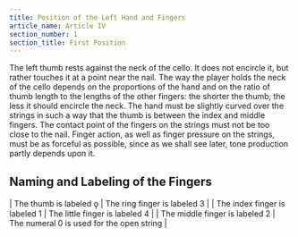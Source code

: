 ```yaml
---
title: Position of the Left Hand and Fingers
article_name: Article IV
section_number: 1
section_title: First Position
---
```


The left thumb rests against the neck of the cello. It does not encircle it, but rather touches it at a point near the nail. The way the player holds the neck of the cello depends on the proportions of the hand and on the ratio of thumb length to the lengths of the other fingers: the shorter the thumb, the less it should encircle the neck. The hand must be slightly curved over the strings in such a way that the thumb is between the index and middle fingers. The contact point of the fingers on the strings must not be too close to the nail. Finger action, as well as finger pressure on the strings, must be as forceful as possible, since as we shall see later, tone production partly depends upon it.

## Naming and Labeling of the Fingers

| The thumb is labeled ϙ | The ring finger is labeled 3 |
| The index finger is labeled 1 | The little finger is labeled 4 |
| The middle finger is labeled 2 | The numeral 0 is used for the open string |
